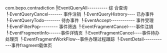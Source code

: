

 com.bepo.contradiction
┞EventQueryAll---------- 综 合查询
┞EventQueryCancel------- 事件注销
┞EventQueryHistrory----   已办事件
┞EventQueryTodo-------- 待办事件
┞EventAccept------------ 事件受理
┞EventFilterPop---------  事件筛选
┞EventFragmentCancel----事件注销
┞EventFragmentInfo------事件详情页
┞EventFragmentCancel----事件待办处理页
┞EventFragmentWorkFlow--事件办理过程跟踪
┞EventDetail------------事件fragment载体页
